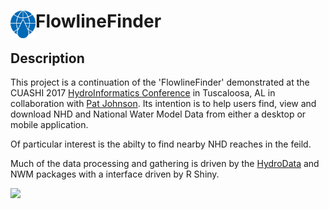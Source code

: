 # FlowlineFinder <img src="img/ff_logo.png" width=40 align="left" />

## Description

This project is a continuation of the 'FlowlineFinder' demonstrated at the CUASHI 2017 [HydroInformatics Conference](https://www.cuahsi.org/uploads/pages/img/2017_Hydroinformatics_Program_-_Online_Version.pdf) in Tuscaloosa, AL in collaboration with [Pat Johnson](http://pjohns.github.io/pjohns). Its intention is to help users find, view and download NHD and National Water Model Data from either a desktop or mobile application.

Of particular interest is the abilty to find nearby NHD reaches in the feild.  

Much of the data processing and gathering is driven by the [HydroData](http://mikejohnson51.github.io/HydroData/) and NWM packages with a interface driven by R Shiny.

![](https://github.com/mikejohnson51/FlowlineFinder/blob/master/img/flowline_finder.gif)

